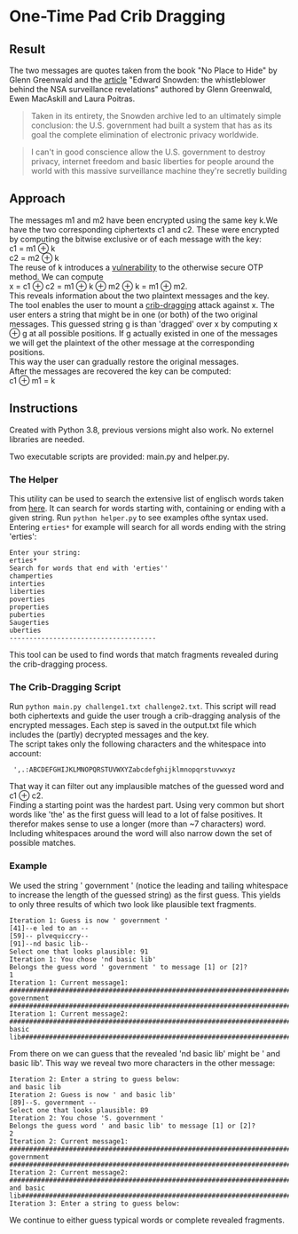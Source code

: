 # One-Time Pad Crib Dragging

## Result

The two messages are quotes taken from the book "No Place to Hide" by Glenn Greenwald and the [article](https://www.theguardian.com/world/2013/jun/09/edward-snowden-nsa-whistleblower-surveillance) "Edward Snowden: the whistleblower behind the NSA surveillance revelations" authored by Glenn Greenwald, Ewen MacAskill and Laura Poitras.
> Taken in its entirety, the Snowden archive led to an ultimately simple conclusion: the U.S. government had built a system that has as its goal the complete elimination of electronic privacy worldwide.

>I can't in good conscience allow the U.S. government to destroy privacy, internet freedom and basic liberties for people around the world with this massive surveillance machine they're secretly building

## Approach
The messages m1 and m2 have been encrypted using the same key k.We have the two corresponding ciphertexts c1 and c2. These were encrypted by computing the bitwise exclusive or of each message with the key:  
c1 = m1 ⊕ k  
c2 = m2 ⊕ k  
The reuse of k introduces a [vulnerability](https://www.thecrowned.org/the-one-time-pad-and-the-many-time-pad-vulnerability) to the otherwise secure OTP method.
We can compute  
x = c1 ⊕ c2 = m1 ⊕ k ⊕ m2 ⊕ k = m1 ⊕ m2.  
This reveals information about the two plaintext messages and the key.  
The tool enables the user to mount a [crib-dragging](http://www.ivansivak.net/blog/stream-ciphers-one-time-pad-and-the-same-key-vs-cbc) attack against x. The user enters a string that might be in one (or both) of the two original messages. This guessed string g is than 'dragged' over x by computing
x ⊕ g at all possible positions. If g actually existed in one of the messages we will get the plaintext of the other message at the corresponding positions.  
This way the user can gradually restore the original messages.  
After the messages are recovered the key can be computed:  
c1 ⊕ m1 = k

## Instructions
Created with Python 3.8, previous versions might also work. No externel libraries are needed.

Two executable scripts are provided: main.py and helper.py.

### The Helper
This utility can be used to search the extensive list of englisch words taken from [here](https://github.com/dwyl/english-words). It can search for words starting with, containing or ending with a given string.
Run `python helper.py` to see examples ofthe syntax used.
Entering `erties*` for example will search for all words ending with the string 'erties':
```
Enter your string:
erties*
Search for words that end with 'erties''
champerties
interties
liberties
poverties
properties
puberties
Saugerties
uberties
-------------------------------------
```
This tool can be used to find words that match fragments revealed during the crib-dragging process.

### The Crib-Dragging Script
Run `python main.py challenge1.txt challenge2.txt`. This script will read both ciphertexts and guide the user trough a crib-dragging analysis of the encrypted messages. Each step is saved in the output.txt file which includes the (partly) decrypted messages and the key.  
The script takes only the following characters and the whitespace into account: 
```
 ',.:ABCDEFGHIJKLMNOPQRSTUVWXYZabcdefghijklmnopqrstuvwxyz
 ```
 That way it can filter out any implausible matches of the guessed word and c1 ⊕ c2.  
 Finding a starting point was the hardest part. Using very common but short words like 'the' as the first guess will lead to a lot of false positives. It therefor makes sense to use a longer (more than ~7 characters) word. Including whitespaces around the word will also narrow down the set of possible matches. 
 ### Example
 We used the string ' government ' (notice the leading and tailing whitespace to increase the length of the guessed string) as the first guess. This yields to only three results of which two look like plausible text fragments.

 ```
 Iteration 1: Guess is now ' government '
[41]--e led to an --
[59]-- plvequiccry--
[91]--nd basic lib--
Select one that looks plausible: 91
Iteration 1: You chose 'nd basic lib'
Belongs the guess word ' government ' to message [1] or [2]?
1
Iteration 1: Current message1:
########################################################################################### government #################################################################################################
Iteration 1: Current message2:
###########################################################################################nd basic lib#################################################################################################
 ```
 From there on we can guess that the revealed 'nd basic lib' might be ' and basic lib'. This way we reveal two more characters in the other message:  
 ```
 Iteration 2: Enter a string to guess below:
 and basic lib
Iteration 2: Guess is now ' and basic lib'
[89]--S. government --
Select one that looks plausible: 89
Iteration 2: You chose 'S. government '
Belongs the guess word ' and basic lib' to message [1] or [2]?
2
Iteration 2: Current message1:
#########################################################################################S. government #################################################################################################
Iteration 2: Current message2:
######################################################################################### and basic lib#################################################################################################
Iteration 3: Enter a string to guess below:
 ```
 We continue to either guess typical words or complete revealed fragments.